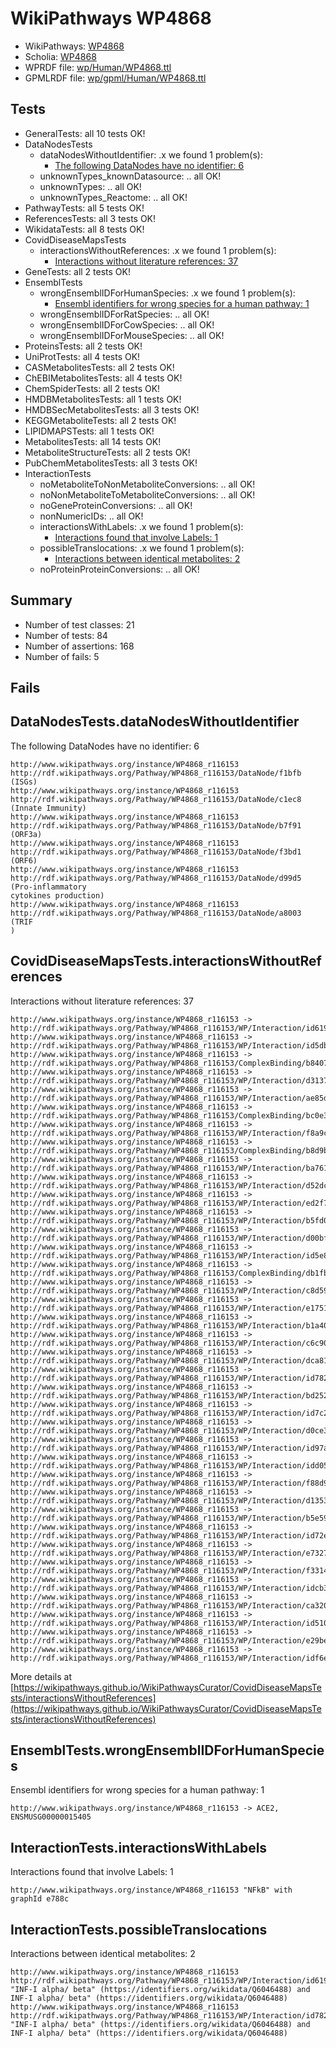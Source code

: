 # WikiPathways WP4868

* WikiPathways: [WP4868](https://identifiers.org/wikipathways:WP4868)
* Scholia: [WP4868](https://scholia.toolforge.org/wikipathways/WP4868)
* WPRDF file: [wp/Human/WP4868.ttl](../wp/Human/WP4868.ttl)
* GPMLRDF file: [wp/gpml/Human/WP4868.ttl](../wp/gpml/Human/WP4868.ttl)

## Tests
* GeneralTests: all 10 tests OK!
* DataNodesTests
    * dataNodesWithoutIdentifier: .x we found 1 problem(s):
        * [The following DataNodes have no identifier: 6](#d2d32fa5)
    * unknownTypes_knownDatasource: .. all OK!
    * unknownTypes: .. all OK!
    * unknownTypes_Reactome: .. all OK!
* PathwayTests: all 5 tests OK!
* ReferencesTests: all 3 tests OK!
* WikidataTests: all 8 tests OK!
* CovidDiseaseMapsTests
    * interactionsWithoutReferences: .x we found 1 problem(s):
        * [Interactions without literature references: 37](#9701cd26)
* GeneTests: all 2 tests OK!
* EnsemblTests
    * wrongEnsemblIDForHumanSpecies: .x we found 1 problem(s):
        * [Ensembl identifiers for wrong species for a human pathway: 1](#a84343b)
    * wrongEnsemblIDForRatSpecies: .. all OK!
    * wrongEnsemblIDForCowSpecies: .. all OK!
    * wrongEnsemblIDForMouseSpecies: .. all OK!
* ProteinsTests: all 2 tests OK!
* UniProtTests: all 4 tests OK!
* CASMetabolitesTests: all 2 tests OK!
* ChEBIMetabolitesTests: all 4 tests OK!
* ChemSpiderTests: all 2 tests OK!
* HMDBMetabolitesTests: all 1 tests OK!
* HMDBSecMetabolitesTests: all 3 tests OK!
* KEGGMetaboliteTests: all 2 tests OK!
* LIPIDMAPSTests: all 1 tests OK!
* MetabolitesTests: all 14 tests OK!
* MetaboliteStructureTests: all 2 tests OK!
* PubChemMetabolitesTests: all 3 tests OK!
* InteractionTests
    * noMetaboliteToNonMetaboliteConversions: .. all OK!
    * noNonMetaboliteToMetaboliteConversions: .. all OK!
    * noGeneProteinConversions: .. all OK!
    * nonNumericIDs: .. all OK!
    * interactionsWithLabels: .x we found 1 problem(s):
        * [Interactions found that involve Labels: 1](#630d2678)
    * possibleTranslocations: .x we found 1 problem(s):
        * [Interactions between identical metabolites: 2](#d59038c5)
    * noProteinProteinConversions: .. all OK!


## Summary

* Number of test classes: 21
* Number of tests: 84
* Number of assertions: 168
* Number of fails: 5

## Fails

<a name="d2d32fa5" />

## DataNodesTests.dataNodesWithoutIdentifier

The following DataNodes have no identifier: 6
```
http://www.wikipathways.org/instance/WP4868_r116153 http://rdf.wikipathways.org/Pathway/WP4868_r116153/DataNode/f1bfb (ISGs)
http://www.wikipathways.org/instance/WP4868_r116153 http://rdf.wikipathways.org/Pathway/WP4868_r116153/DataNode/c1ec8 (Innate Immunity)
http://www.wikipathways.org/instance/WP4868_r116153 http://rdf.wikipathways.org/Pathway/WP4868_r116153/DataNode/b7f91 (ORF3a)
http://www.wikipathways.org/instance/WP4868_r116153 http://rdf.wikipathways.org/Pathway/WP4868_r116153/DataNode/f3bd1 (ORF6)
http://www.wikipathways.org/instance/WP4868_r116153 http://rdf.wikipathways.org/Pathway/WP4868_r116153/DataNode/d99d5 (Pro-inflammatory 
cytokines production)
http://www.wikipathways.org/instance/WP4868_r116153 http://rdf.wikipathways.org/Pathway/WP4868_r116153/DataNode/a8003 (TRIF
)
```

<a name="9701cd26" />

## CovidDiseaseMapsTests.interactionsWithoutReferences

Interactions without literature references: 37
```
http://www.wikipathways.org/instance/WP4868_r116153 -> http://rdf.wikipathways.org/Pathway/WP4868_r116153/WP/Interaction/id619b1996
http://www.wikipathways.org/instance/WP4868_r116153 -> http://rdf.wikipathways.org/Pathway/WP4868_r116153/WP/Interaction/id5db145b0
http://www.wikipathways.org/instance/WP4868_r116153 -> http://rdf.wikipathways.org/Pathway/WP4868_r116153/ComplexBinding/b8407
http://www.wikipathways.org/instance/WP4868_r116153 -> http://rdf.wikipathways.org/Pathway/WP4868_r116153/WP/Interaction/d3137
http://www.wikipathways.org/instance/WP4868_r116153 -> http://rdf.wikipathways.org/Pathway/WP4868_r116153/WP/Interaction/ae85d
http://www.wikipathways.org/instance/WP4868_r116153 -> http://rdf.wikipathways.org/Pathway/WP4868_r116153/ComplexBinding/bc0e3
http://www.wikipathways.org/instance/WP4868_r116153 -> http://rdf.wikipathways.org/Pathway/WP4868_r116153/WP/Interaction/f8a9c
http://www.wikipathways.org/instance/WP4868_r116153 -> http://rdf.wikipathways.org/Pathway/WP4868_r116153/ComplexBinding/b8d9b
http://www.wikipathways.org/instance/WP4868_r116153 -> http://rdf.wikipathways.org/Pathway/WP4868_r116153/WP/Interaction/ba761
http://www.wikipathways.org/instance/WP4868_r116153 -> http://rdf.wikipathways.org/Pathway/WP4868_r116153/WP/Interaction/d52dc
http://www.wikipathways.org/instance/WP4868_r116153 -> http://rdf.wikipathways.org/Pathway/WP4868_r116153/WP/Interaction/ed2f7
http://www.wikipathways.org/instance/WP4868_r116153 -> http://rdf.wikipathways.org/Pathway/WP4868_r116153/WP/Interaction/b5fd0
http://www.wikipathways.org/instance/WP4868_r116153 -> http://rdf.wikipathways.org/Pathway/WP4868_r116153/WP/Interaction/d00bf
http://www.wikipathways.org/instance/WP4868_r116153 -> http://rdf.wikipathways.org/Pathway/WP4868_r116153/WP/Interaction/id5e8cde6a
http://www.wikipathways.org/instance/WP4868_r116153 -> http://rdf.wikipathways.org/Pathway/WP4868_r116153/ComplexBinding/db1fb
http://www.wikipathways.org/instance/WP4868_r116153 -> http://rdf.wikipathways.org/Pathway/WP4868_r116153/WP/Interaction/c8d59
http://www.wikipathways.org/instance/WP4868_r116153 -> http://rdf.wikipathways.org/Pathway/WP4868_r116153/WP/Interaction/e1751
http://www.wikipathways.org/instance/WP4868_r116153 -> http://rdf.wikipathways.org/Pathway/WP4868_r116153/WP/Interaction/b1a40
http://www.wikipathways.org/instance/WP4868_r116153 -> http://rdf.wikipathways.org/Pathway/WP4868_r116153/WP/Interaction/c6c90
http://www.wikipathways.org/instance/WP4868_r116153 -> http://rdf.wikipathways.org/Pathway/WP4868_r116153/WP/Interaction/dca81
http://www.wikipathways.org/instance/WP4868_r116153 -> http://rdf.wikipathways.org/Pathway/WP4868_r116153/WP/Interaction/id782ae218
http://www.wikipathways.org/instance/WP4868_r116153 -> http://rdf.wikipathways.org/Pathway/WP4868_r116153/WP/Interaction/bd252
http://www.wikipathways.org/instance/WP4868_r116153 -> http://rdf.wikipathways.org/Pathway/WP4868_r116153/WP/Interaction/id7c297d34
http://www.wikipathways.org/instance/WP4868_r116153 -> http://rdf.wikipathways.org/Pathway/WP4868_r116153/WP/Interaction/d0ce3
http://www.wikipathways.org/instance/WP4868_r116153 -> http://rdf.wikipathways.org/Pathway/WP4868_r116153/WP/Interaction/id97a8368b
http://www.wikipathways.org/instance/WP4868_r116153 -> http://rdf.wikipathways.org/Pathway/WP4868_r116153/WP/Interaction/idd0587e82
http://www.wikipathways.org/instance/WP4868_r116153 -> http://rdf.wikipathways.org/Pathway/WP4868_r116153/WP/Interaction/f88d9
http://www.wikipathways.org/instance/WP4868_r116153 -> http://rdf.wikipathways.org/Pathway/WP4868_r116153/WP/Interaction/d1353
http://www.wikipathways.org/instance/WP4868_r116153 -> http://rdf.wikipathways.org/Pathway/WP4868_r116153/WP/Interaction/b5e59
http://www.wikipathways.org/instance/WP4868_r116153 -> http://rdf.wikipathways.org/Pathway/WP4868_r116153/WP/Interaction/id72e167d2
http://www.wikipathways.org/instance/WP4868_r116153 -> http://rdf.wikipathways.org/Pathway/WP4868_r116153/WP/Interaction/e7327
http://www.wikipathways.org/instance/WP4868_r116153 -> http://rdf.wikipathways.org/Pathway/WP4868_r116153/WP/Interaction/f3314
http://www.wikipathways.org/instance/WP4868_r116153 -> http://rdf.wikipathways.org/Pathway/WP4868_r116153/WP/Interaction/idcb3aff58
http://www.wikipathways.org/instance/WP4868_r116153 -> http://rdf.wikipathways.org/Pathway/WP4868_r116153/WP/Interaction/ca320
http://www.wikipathways.org/instance/WP4868_r116153 -> http://rdf.wikipathways.org/Pathway/WP4868_r116153/WP/Interaction/id51069b65
http://www.wikipathways.org/instance/WP4868_r116153 -> http://rdf.wikipathways.org/Pathway/WP4868_r116153/WP/Interaction/e29be
http://www.wikipathways.org/instance/WP4868_r116153 -> http://rdf.wikipathways.org/Pathway/WP4868_r116153/WP/Interaction/idf6e0bc7f
```

More details at [https://wikipathways.github.io/WikiPathwaysCurator/CovidDiseaseMapsTests/interactionsWithoutReferences](https://wikipathways.github.io/WikiPathwaysCurator/CovidDiseaseMapsTests/interactionsWithoutReferences)

<a name="a84343b" />

## EnsemblTests.wrongEnsemblIDForHumanSpecies

Ensembl identifiers for wrong species for a human pathway: 1
```
http://www.wikipathways.org/instance/WP4868_r116153 -> ACE2, ENSMUSG00000015405
 ```

<a name="630d2678" />

## InteractionTests.interactionsWithLabels

Interactions found that involve Labels: 1
```
http://www.wikipathways.org/instance/WP4868_r116153 "NFkB" with graphId e788c
```

<a name="d59038c5" />

## InteractionTests.possibleTranslocations

Interactions between identical metabolites: 2
```
http://www.wikipathways.org/instance/WP4868_r116153 http://rdf.wikipathways.org/Pathway/WP4868_r116153/WP/Interaction/id619b1996 "INF-I alpha/ beta" (https://identifiers.org/wikidata/Q6046488) and 
INF-I alpha/ beta" (https://identifiers.org/wikidata/Q6046488)
http://www.wikipathways.org/instance/WP4868_r116153 http://rdf.wikipathways.org/Pathway/WP4868_r116153/WP/Interaction/id782ae218 "INF-I alpha/ beta" (https://identifiers.org/wikidata/Q6046488) and 
INF-I alpha/ beta" (https://identifiers.org/wikidata/Q6046488)
```

